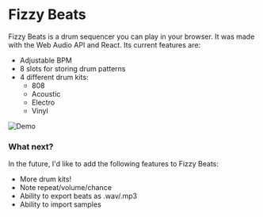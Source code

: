 # Fizzy Beats

Fizzy Beats is a drum sequencer you can play in your browser. It was made with the Web Audio API and React. Its current 
features are:

- Adjustable BPM
- 8 slots for storing drum patterns
- 4 different drum kits:
	- 808
	- Acoustic
	- Electro
	- Vinyl

![Demo](Public/demo.gif)

### What next?

In the future, I'd like to add the following features to Fizzy Beats:

- More drum kits!
- Note repeat/volume/chance
- Ability to export beats as .wav/.mp3
- Ability to import samples